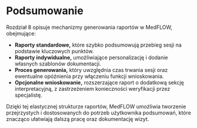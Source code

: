 # Podsumowanie

Rozdział 8 opisuje mechanizmy generowania raportów w MedFLOW, obejmujące:

* **Raporty standardowe,** które szybko podsumowują przebieg sesji na podstawie kluczowych punktów.
* **Raporty indywidualne,** umożliwiające personalizację i dodanie własnych szablonów dokumentacji.
* **Proces generowania,** który uwzględnia czas trwania sesji oraz ewentualne opóźnienia przy włączeniu funkcji wnioskowania.
* **Opcjonalne wnioskowanie,** rozszerzające raport o dodatkową sekcję interpretacyjną, z zastrzeżeniem konieczności weryfikacji przez specjalistę.

Dzięki tej elastycznej strukturze raportów, MedFLOW umożliwia tworzenie przejrzystych i dostosowanych do potrzeb użytkownika podsumowań, które znacząco ułatwiają dalszą pracę oraz dokumentację wizyt.
